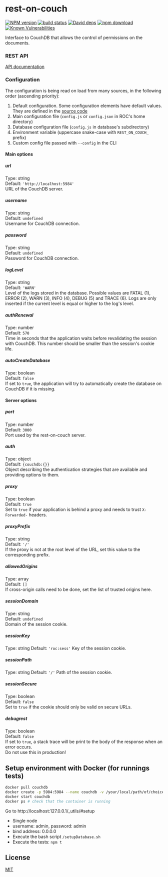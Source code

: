 # rest-on-couch

[![NPM version][npm-image]][npm-url]
[![build status][travis-image]][travis-url]
[![David deps][david-image]][david-url]
[![npm download][download-image]][download-url]
[![Known Vulnerabilities][snyk-image]][snyk-url]

Interface to CouchDB that allows the control of permissions on the documents.

### REST API

[API documentation](API.md)

### Configuration

The configuration is being read on load from many sources, in the following order (ascending priority):

1.  Default configuration. Some configuration elements have default values. They are defined in the [source code](./src/config/default.js)
2.  Main configuration file (`config.js` or `config.json` in ROC's home directory)
3.  Database configuration file (`config.js` in database's subdirectory)
4.  Environment variable (uppercase snake-case with `REST_ON_COUCH_` prefix)
5.  Custom config file passed with `--config` in the CLI

#### Main options

##### url

Type: string  
Default: `'http://localhost:5984'`  
URL of the CouchDB server.

##### username

Type: string  
Default: `undefined`  
Username for CouchDB connection.

##### password

Type: string  
Default: `undefined`  
Password for CouchDB connection.

##### logLevel

Type: string  
Default: `'WARN'`  
Level of the logs stored in the database. Possible values are FATAL (1), ERROR (2), WARN (3), INFO (4), DEBUG (5) and TRACE (6).
Logs are only inserted if the current level is equal or higher to the log's level.

##### authRenewal

Type: number  
Default: `570`  
Time in seconds that the application waits before revalidating the session with CouchDB.
This number should be smaller than the session's cookie life.

##### autoCreateDatabase

Type: boolean  
Default: `false`  
If set to `true`, the application will try to automatically create the database on CouchDB if it is missing.

#### Server options

##### port

Type: number  
Default: `3000`  
Port used by the rest-on-couch server.

##### auth

Type: object  
Default: `{couchdb:{}}`  
Object describing the authentication strategies that are available and providing options to them.

##### proxy

Type: boolean  
Default: `true`  
Set to `true` if your application is behind a proxy and needs to trust `X-Forwarded-` headers.

##### proxyPrefix

Type: string  
Default: `'/'`  
If the proxy is not at the root level of the URL, set this value to the corresponding prefix.

##### allowedOrigins

Type: array<string>  
Default: `[]`  
If cross-origin calls need to be done, set the list of trusted origins here.

##### sessionDomain

Type: string  
Default: `undefined`  
Domain of the session cookie.

##### sessionKey

Type: string
Default: `'roc:sess'`
Key of the session cookie.

##### sessionPath

Type: string
Default: `'/'`
Path of the session cookie.

##### sessionSecure

Type: boolean  
Default: `false`  
Set to `true` if the cookie should only be valid on secure URLs.

##### debugrest

Type: boolean  
Default: `false`  
If set to `true`, a stack trace will be print to the body of the response when an error occurs.  
Do not use this in production!

## Setup environment with Docker (for runnings tests)

```bash
docker pull couchdb
docker create -p 5984:5984 --name couchdb -v /your/local/path/of/choice:/opt/couchdb/data couchdb
docker start couchdb
docker ps # check that the container is running
```

Go to http://localhost:127.0.0.1/_utils/#setup

* Single node
* username: admin, password: admin
* bind address: 0.0.0.0
* Execute the bash script `/setupDatabase.sh`
* Execute the tests: `npm t`

## License

[MIT](./LICENSE)

[npm-image]: https://img.shields.io/npm/v/rest-on-couch.svg?style=flat-square
[npm-url]: https://www.npmjs.com/package/rest-on-couch
[travis-image]: https://img.shields.io/travis/cheminfo/rest-on-couch/master.svg?style=flat-square
[travis-url]: https://travis-ci.org/cheminfo/rest-on-couch
[david-image]: https://img.shields.io/david/cheminfo/rest-on-couch.svg?style=flat-square
[david-url]: https://david-dm.org/cheminfo/rest-on-couch
[download-image]: https://img.shields.io/npm/dm/rest-on-couch.svg?style=flat-square
[download-url]: https://www.npmjs.com/package/rest-on-couch
[snyk-image]: https://snyk.io/test/github/cheminfo/rest-on-couch/badge.svg?style=flat-square
[snyk-url]: https://snyk.io/test/github/cheminfo/rest-on-couch
